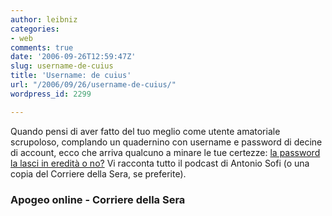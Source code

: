 ```yaml
---
author: leibniz
categories:
- web
comments: true
date: '2006-09-26T12:59:47Z'
slug: username-de-cuius
title: 'Username: de cuius'
url: "/2006/09/26/username-de-cuius/"
wordpress_id: 2299

---
```

Quando pensi di aver fatto del tuo meglio come utente amatoriale scrupoloso, complando un quadernino con username e password di decine di account, ecco che arriva qualcuno a minare le tue certezze: [la password la lasci in eredità o no?](https://www.apogeonline.com/webzine/2006/09/26/20/2006092620894) Vi racconta tutto il podcast di Antonio Sofi (o una copia del Corriere della Sera, se preferite).

### Apogeo online - Corriere della Sera
